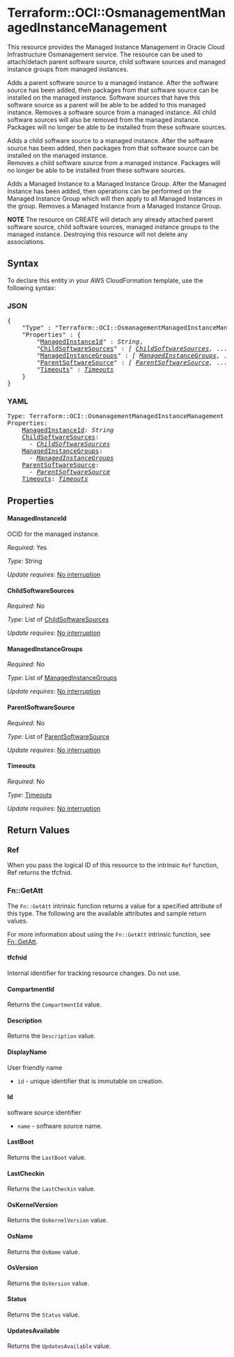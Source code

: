 # Terraform::OCI::OsmanagementManagedInstanceManagement

This resource provides the Managed Instance Management in Oracle Cloud Infrastructure Osmanagement service.
The resource can be used to attach/detach parent software source, child software sources and managed instance groups from managed instances.

Adds a parent software source to a managed instance. After the software source has been added, then packages from that software source can be installed on the managed instance. Software sources that have this software source as a parent will be able to be added to this managed instance.
Removes a software source from a managed instance. All child software sources will also be removed from the managed instance. Packages will no longer be able to be installed from these software sources.
        
Adds a child software source to a managed instance. After the software source has been added, then packages from that software source can be installed on the managed instance.   
Removes a child software source from a managed instance. Packages will no longer be able to be installed from these software sources.

Adds a Managed Instance to a Managed Instance Group. After the Managed Instance has been added, then operations can be performed on the Managed Instance Group which will then apply to all Managed Instances in the group. 
Removes a Managed Instance from a Managed Instance Group.
        
**NOTE** The resource on CREATE will detach any already attached parent software source, child software sources, managed instance groups to the managed instance. 
Destroying this resource will not delete any associations.

## Syntax

To declare this entity in your AWS CloudFormation template, use the following syntax:

### JSON

<pre>
{
    "Type" : "Terraform::OCI::OsmanagementManagedInstanceManagement",
    "Properties" : {
        "<a href="#managedinstanceid" title="ManagedInstanceId">ManagedInstanceId</a>" : <i>String</i>,
        "<a href="#childsoftwaresources" title="ChildSoftwareSources">ChildSoftwareSources</a>" : <i>[ <a href="childsoftwaresources.md">ChildSoftwareSources</a>, ... ]</i>,
        "<a href="#managedinstancegroups" title="ManagedInstanceGroups">ManagedInstanceGroups</a>" : <i>[ <a href="managedinstancegroups.md">ManagedInstanceGroups</a>, ... ]</i>,
        "<a href="#parentsoftwaresource" title="ParentSoftwareSource">ParentSoftwareSource</a>" : <i>[ <a href="parentsoftwaresource.md">ParentSoftwareSource</a>, ... ]</i>,
        "<a href="#timeouts" title="Timeouts">Timeouts</a>" : <i><a href="timeouts.md">Timeouts</a></i>
    }
}
</pre>

### YAML

<pre>
Type: Terraform::OCI::OsmanagementManagedInstanceManagement
Properties:
    <a href="#managedinstanceid" title="ManagedInstanceId">ManagedInstanceId</a>: <i>String</i>
    <a href="#childsoftwaresources" title="ChildSoftwareSources">ChildSoftwareSources</a>: <i>
      - <a href="childsoftwaresources.md">ChildSoftwareSources</a></i>
    <a href="#managedinstancegroups" title="ManagedInstanceGroups">ManagedInstanceGroups</a>: <i>
      - <a href="managedinstancegroups.md">ManagedInstanceGroups</a></i>
    <a href="#parentsoftwaresource" title="ParentSoftwareSource">ParentSoftwareSource</a>: <i>
      - <a href="parentsoftwaresource.md">ParentSoftwareSource</a></i>
    <a href="#timeouts" title="Timeouts">Timeouts</a>: <i><a href="timeouts.md">Timeouts</a></i>
</pre>

## Properties

#### ManagedInstanceId

OCID for the managed instance.

_Required_: Yes

_Type_: String

_Update requires_: [No interruption](https://docs.aws.amazon.com/AWSCloudFormation/latest/UserGuide/using-cfn-updating-stacks-update-behaviors.html#update-no-interrupt)

#### ChildSoftwareSources

_Required_: No

_Type_: List of <a href="childsoftwaresources.md">ChildSoftwareSources</a>

_Update requires_: [No interruption](https://docs.aws.amazon.com/AWSCloudFormation/latest/UserGuide/using-cfn-updating-stacks-update-behaviors.html#update-no-interrupt)

#### ManagedInstanceGroups

_Required_: No

_Type_: List of <a href="managedinstancegroups.md">ManagedInstanceGroups</a>

_Update requires_: [No interruption](https://docs.aws.amazon.com/AWSCloudFormation/latest/UserGuide/using-cfn-updating-stacks-update-behaviors.html#update-no-interrupt)

#### ParentSoftwareSource

_Required_: No

_Type_: List of <a href="parentsoftwaresource.md">ParentSoftwareSource</a>

_Update requires_: [No interruption](https://docs.aws.amazon.com/AWSCloudFormation/latest/UserGuide/using-cfn-updating-stacks-update-behaviors.html#update-no-interrupt)

#### Timeouts

_Required_: No

_Type_: <a href="timeouts.md">Timeouts</a>

_Update requires_: [No interruption](https://docs.aws.amazon.com/AWSCloudFormation/latest/UserGuide/using-cfn-updating-stacks-update-behaviors.html#update-no-interrupt)

## Return Values

### Ref

When you pass the logical ID of this resource to the intrinsic `Ref` function, Ref returns the tfcfnid.

### Fn::GetAtt

The `Fn::GetAtt` intrinsic function returns a value for a specified attribute of this type. The following are the available attributes and sample return values.

For more information about using the `Fn::GetAtt` intrinsic function, see [Fn::GetAtt](https://docs.aws.amazon.com/AWSCloudFormation/latest/UserGuide/intrinsic-function-reference-getatt.html).

#### tfcfnid

Internal identifier for tracking resource changes. Do not use.

#### CompartmentId

Returns the <code>CompartmentId</code> value.

#### Description

Returns the <code>Description</code> value.

#### DisplayName

User friendly name
* `id` - unique identifier that is immutable on creation.

#### Id

software source identifier
* `name` - software source name.

#### LastBoot

Returns the <code>LastBoot</code> value.

#### LastCheckin

Returns the <code>LastCheckin</code> value.

#### OsKernelVersion

Returns the <code>OsKernelVersion</code> value.

#### OsName

Returns the <code>OsName</code> value.

#### OsVersion

Returns the <code>OsVersion</code> value.

#### Status

Returns the <code>Status</code> value.

#### UpdatesAvailable

Returns the <code>UpdatesAvailable</code> value.

